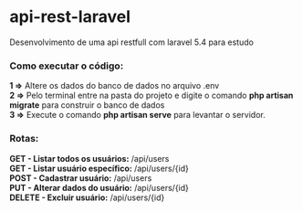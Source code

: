 # api-rest-laravel
Desenvolvimento de uma api restfull com laravel 5.4 para estudo

### Como executar o código:

**1 =>** Altere os dados do banco de dados no arquivo .env</br>
**2 =>** Pelo terminal entre na pasta do projeto e digite o comando **php artisan migrate** para construir o banco de dados</br>
**3 =>** Execute o comando **php artisan serve** para levantar o servidor. 

### Rotas:

**GET - Listar todos os usuários:** /api/users</br>
**GET - Listar usuário específico:** /api/users/{id}</br>
**POST - Cadastrar usuário:** /api/users</br>
**PUT - Alterar dados do usuário:** /api/users/{id}</br>
**DELETE - Excluir usuário:** /api/users/{id}</br>

